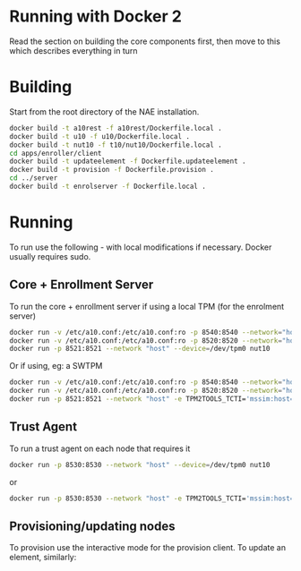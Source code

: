 # Running with Docker 2

Read the section on building the core components first, then move to this which describes everything in turn

# Building

Start from the root directory of the NAE installation.

```bash
docker build -t a10rest -f a10rest/Dockerfile.local .
docker build -t u10 -f u10/Dockerfile.local .
docker build -t nut10 -f t10/nut10/Dockerfile.local .
cd apps/enroller/client
docker build -t updateelement -f Dockerfile.updateelement .
docker build -t provision -f Dockerfile.provision .
cd ../server
docker build -t enrolserver -f Dockerfile.local .
```

# Running
To run use the following - with local modifications if necessary. Docker usually requires sudo.


## Core + Enrollment Server

To run the core + enrollment server if using a local TPM (for the enrolment server)

```bash
docker run -v /etc/a10.conf:/etc/a10.conf:ro -p 8540:8540 --network="host" u10
docker run -v /etc/a10.conf:/etc/a10.conf:ro -p 8520:8520 --network="host" a10rest
docker run -p 8521:8521 --network "host" --device=/dev/tpm0 nut10
```

Or if using, eg: a SWTPM 

```bash
docker run -v /etc/a10.conf:/etc/a10.conf:ro -p 8540:8540 --network="host" u10
docker run -v /etc/a10.conf:/etc/a10.conf:ro -p 8520:8520 --network="host" a10rest
docker run -p 8521:8521 --network "host" -e TPM2TOOLS_TCTI='mssim:host=localhost,port=2321' enrolserver http://127.0.0.1:8520
```


## Trust Agent

To run a trust agent on each node that requires it

```bash
docker run -p 8530:8530 --network "host" --device=/dev/tpm0 nut10
```

or

```bash
docker run -p 8530:8530 --network "host" -e TPM2TOOLS_TCTI='mssim:host=localhost,port=2321' nut10
```

## Provisioning/updating nodes

To provision use the interactive mode for the provision client. To update an element, similarly:

```bash

```
